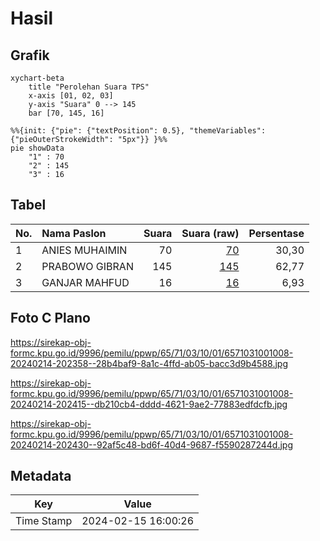# Hasil

## Grafik

```mermaid
xychart-beta
    title "Perolehan Suara TPS"
    x-axis [01, 02, 03]
    y-axis "Suara" 0 --> 145
    bar [70, 145, 16]
```

```mermaid
%%{init: {"pie": {"textPosition": 0.5}, "themeVariables": {"pieOuterStrokeWidth": "5px"}} }%%
pie showData
    "1" : 70
    "2" : 145
    "3" : 16
```

## Tabel

| No. | Nama Paslon    | Suara | Suara (raw) | Persentase |
|:--- |:-------------- | -----:| -----------:| ----------:|
| 1   | ANIES MUHAIMIN | 70    | [70][p-1]   | 30,30      |
| 2   | PRABOWO GIBRAN | 145   | [145][p-2]  | 62,77      |
| 3   | GANJAR MAHFUD  | 16    | [16][p-3]   | 6,93       |


[p-1]: https://github.com/gigit-pemilu/pemilu-2024-65-kalimantan-utara/blob/main/pilpres/hitung-suara/sub/65-kalimantan-utara/sub/71-kota-tarakan/sub/03-tarakan-timur/sub/1001-lingkas-ujung/sub/008-tps/sub/paslon-1.txt
[p-2]: https://github.com/gigit-pemilu/pemilu-2024-65-kalimantan-utara/blob/main/pilpres/hitung-suara/sub/65-kalimantan-utara/sub/71-kota-tarakan/sub/03-tarakan-timur/sub/1001-lingkas-ujung/sub/008-tps/sub/paslon-2.txt
[p-3]: https://github.com/gigit-pemilu/pemilu-2024-65-kalimantan-utara/blob/main/pilpres/hitung-suara/sub/65-kalimantan-utara/sub/71-kota-tarakan/sub/03-tarakan-timur/sub/1001-lingkas-ujung/sub/008-tps/sub/paslon-3.txt

## Foto C Plano

https://sirekap-obj-formc.kpu.go.id/9996/pemilu/ppwp/65/71/03/10/01/6571031001008-20240214-202358--28b4baf9-8a1c-4ffd-ab05-bacc3d9b4588.jpg

https://sirekap-obj-formc.kpu.go.id/9996/pemilu/ppwp/65/71/03/10/01/6571031001008-20240214-202415--db210cb4-dddd-4621-9ae2-77883edfdcfb.jpg

https://sirekap-obj-formc.kpu.go.id/9996/pemilu/ppwp/65/71/03/10/01/6571031001008-20240214-202430--92af5c48-bd6f-40d4-9687-f5590287244d.jpg


## Metadata

| Key        | Value               |
| ---------- | ------------------- |
| Time Stamp | 2024-02-15 16:00:26 |



